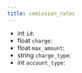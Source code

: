 ```yaml
---
title: comission_rates  
---
```


- int `id`:
- float `charge`:
- float `max_amount`:
- string `charge_type`:
- int `account_type`:
